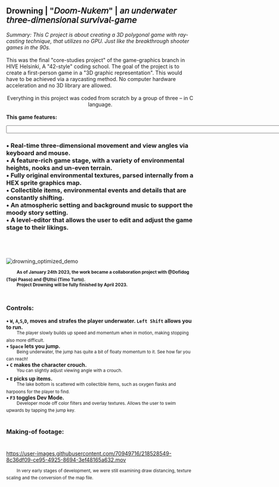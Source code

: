 <h2>Drowning | "𝘋𝘰𝘰𝘮-𝘕𝘶𝘬𝘦𝘮" | 𝘢𝘯 𝘶𝘯𝘥𝘦𝘳𝘸𝘢𝘵𝘦𝘳 𝘵𝘩𝘳𝘦𝘦-𝘥𝘪𝘮𝘦𝘯𝘴𝘪𝘰𝘯𝘢𝘭 𝘴𝘶𝘳𝘷𝘪𝘷𝘢𝘭-𝘨𝘢𝘮𝘦</h2>
<i>Summary: This C project is about creating a 3D polygonal game with ray-casting technique, that utilizes no GPU. Just like the breakthrough shooter games in the 90s. </i><br><br>
This was the final "core-studies project" of the game-graphics branch in HIVE Helsinki, A "42-style" coding school. The goal of the project is to create a first-person game in a "3D graphic representation". This would have to be achieved via a raycasting method. No computer hardware acceleration and no 3D library are allowed.<br><br>

<div align ="center">Everything in this project was coded from scratch by a group of three – in C language.<br><br>

<div align="left"><b>This game features:</b><br>

<p><input size="120">
<h3>• Real-time three-dimensional movement and view angles via keyboard and mouse.<br> 
• A feature-rich game stage, with a variety of environmental heights, nooks and un-even terrain.<br>
• Fully original environmental textures, parsed internally from a HEX sprite graphics map.<br> 
• Collectible items, environmental events and details that are constantly shifting.<br> 
• An atmospheric setting and background music to support the moody story setting.<br> 
• A level-editor that allows the user to edit and adjust the game stage to their likings.</h3> 
</input></p></br>

#
![drowning_optimized_demo](https://user-images.githubusercontent.com/70949716/225095125-ea451c08-9c18-4272-ac6b-9a13600a5af2.gif)

&emsp;&emsp;<sup><b>As of January 24th 2023, the work became a  collaboration project with @Dofidog (Topi Paaso) and @UItsi (Timo Turto).</sup></b><br>
&emsp;&emsp;<sup><b>Project Drowning will be fully finished by April 2023.</sup></b>
#

<h3>Controls:</h3>

<b>• `W`, `A`,`S`,`D`, moves and strafes the player underwater. `Left Shift` allows you to run.</b><br>
 &emsp;&emsp;<sup>The player slowly builds up speed and momentum when in motion, making stopping also more difficult.</sup><br>
<b>• `Space` lets you jump.</b><br>
 &emsp;&emsp;<sup>Being underwater, the jump has quite a bit of floaty momentum to it. See how far you can reach!</sup><br>
<b>• `C` makes the character crouch.</b><br>
 &emsp;&emsp;<sup>You can slightly adjust viewing angle with a crouch.</sup><br>
<b>• `E` picks up items.</b><br>
 &emsp;&emsp;<sup>The lake bottom is scattered with collectible items, such as oxygen flasks and harpoons for the player to find.</sup><br>
<b>• `F3` toggles Dev Mode.</b><br>
 &emsp;&emsp;<sup>Developer mode off color filters and overlay textures. Allows the user to swim upwards by tapping the jump key.</sup><br><br>

<h3>Making-of footage:</h3>

#
https://user-images.githubusercontent.com/70949716/218528549-8c36df09-ce95-4925-8694-3ef48165a632.mov 

 &emsp;&emsp;<sup>In very early stages of development, we were still examining draw distancing, texture scaling and the conversion of the map file.</sup>
